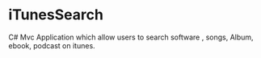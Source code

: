 # iTunesSearch
C# Mvc Application which allow users to search software , songs, Album, ebook, podcast on itunes. 

